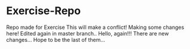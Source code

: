 # Exercise-Repo
Repo made for Exercise
This will make a conflict!
Making some changes here!
Edited again in master branch..
Hello, again!!!
There are new changes...
Hope to be the last of them...
